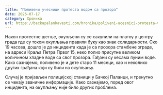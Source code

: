```yaml
---
title: "Поливени учесници протеста водом сa прозора"
date: 2025-07-17
category: Хроника
url: https://backapalankavesti.com/hronika/poliveni-ucesnici-protesta-vodom-sa-prozora/
---
```


Након протестне шетње, окупљени су се сакупили на плaтоу у центру града где су током окупљања правили буку као знак солидарности. Око 19 часова, дошло је до инцидента када је са прозора стамбене зграде, на адреси Краља Петра Првог 15, неко полио присутне великом количином хладне воде са свог прозора. Гађани су кесама пуним воде. Како сазнајемо, поливено је и дете старо 11 месеци, као и неколико других грађана који су били на окупљању.

Случај је пријављен полицијској станици у Бачкој Паланци, и тренутно се чекају званичне информације. Како сазнајемо, поред овог инцидента, на окупљању није било других проблема.
